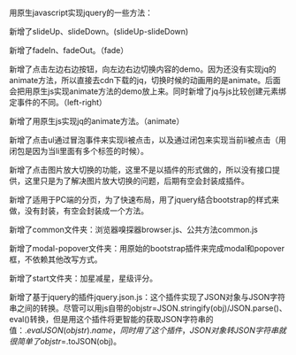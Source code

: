 # 
 用原生javascript实现jquery的一些方法：
 
 新增了slideUp、slideDown。(slideUp-slideDown)
 
 新增了fadeIn、fadeOut。（fade）
 
 新增了点击左边右边按钮，向左边右边切换内容的demo。因为还没有实现jq的animate方法，所以直接去cdn下载的jq，切换时候的动画用的是animate。后面会把用原生js实现animate方法的demo放上来。同时新增了jq与js比较创建元素绑定事件的不同。（left-right）
 
 新增了用原生js实现jq的animate方法。（animate）

 新增了点击ul通过冒泡事件来实现li被点击，以及通过闭包来实现当前li被点击（用闭包是因为当li里面有多个标签的时候）。
 
 新增了点击图片放大切换的功能，这里不是以插件的形式做的，所以没有接口提供，这里只是为了解决图片放大切换的问题，后期有空会封装成插件。
 
 新增了适用于PC端的分页，为了快速布局，用了jquery结合bootstrap的样式来做，没有封装，有空会封装成一个方法。
 
 新增了common文件夹：浏览器嗅探器browser.js、公共方法common.js
 
 新增了modal-popover文件夹：用原始的bootstrap插件来完成modal和popover框，不依赖其他改写方式。
 
 新增了start文件夹：加星减星，星级评分。
 
 新增了基于jquery的插件jquery.json.js：这个插件实现了JSON对象与JSON字符串之间的转换。尽管可以用js自带的objstr=JSON.stringify(obj)/JSON.parse()、eval()转换，但是用这个插件将更智能的获取JSON字符串的值：$.evalJSON(objstr).name，同时用了这个插件，JSON对象转JSON字符串就很简单了objstr=$.toJSON(obj)。
 
 
 
